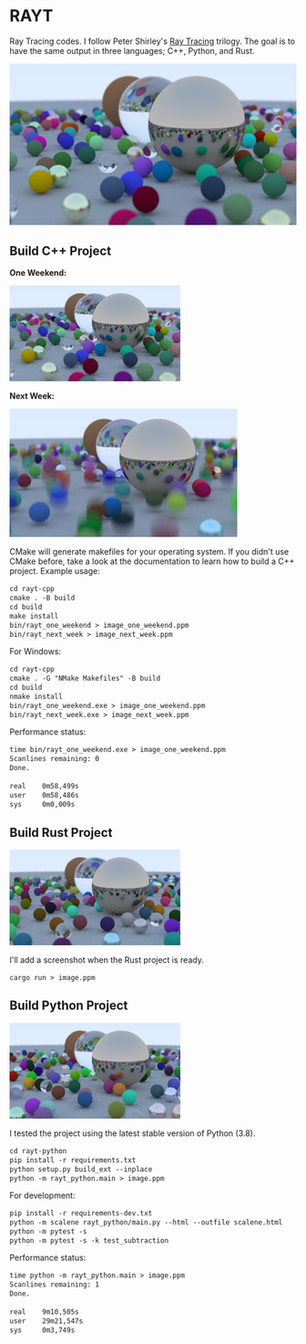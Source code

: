 # RAYT

Ray Tracing codes. I follow Peter Shirley's [Ray Tracing](https://raytracing.github.io/) trilogy. The goal is to have the same output in three languages; C++, Python, and Rust.

![](assets/image.png)

## Build C++ Project

**One Weekend:**

![](assets/rayt_cpp_one_weekend.png)

**Next Week:**

![](assets/rayt_cpp_next_week.png)

CMake will generate makefiles for your operating system. If you didn't use CMake before, take a look at the documentation to learn how to build a C++ project. Example usage:

```
cd rayt-cpp
cmake . -B build
cd build
make install
bin/rayt_one_weekend > image_one_weekend.ppm
bin/rayt_next_week > image_next_week.ppm
```

For Windows:
```
cd rayt-cpp
cmake . -G "NMake Makefiles" -B build
cd build
nmake install
bin/rayt_one_weekend.exe > image_one_weekend.ppm
bin/rayt_next_week.exe > image_next_week.ppm
```

Performance status:
```
time bin/rayt_one_weekend.exe > image_one_weekend.ppm
Scanlines remaining: 0
Done.

real    0m58,499s
user    0m58,486s
sys     0m0,009s
```

## Build Rust Project

![](assets/rayt-rust.png)

I'll add a screenshot when the Rust project is ready.

```
cargo run > image.ppm
```

## Build Python Project

![](assets/rayt-python.png)

I tested the project using the latest stable version of Python (3.8).

```
cd rayt-python
pip install -r requirements.txt
python setup.py build_ext --inplace
python -m rayt_python.main > image.ppm
```

For development:
```
pip install -r requirements-dev.txt
python -m scalene rayt_python/main.py --html --outfile scalene.html
python -m pytest -s
python -m pytest -s -k test_subtraction
```

Performance status:
```
time python -m rayt_python.main > image.ppm
Scanlines remaining: 1
Done.

real    9m10,505s
user    29m21,547s
sys     0m3,749s
```
